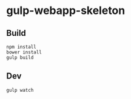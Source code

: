 # gulp-webapp-skeleton

## Build

```
npm install
bower install
gulp build
```

## Dev

```
gulp watch
```
